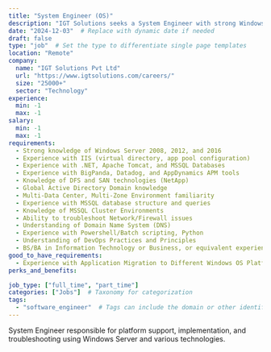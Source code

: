 ```yaml
---
title: "System Engineer (OS)"
description: "IGT Solutions seeks a System Engineer with strong Windows server (2008-2016), IIS, .NET, MSSQL, Apache Tomcat, and APM (BigPanda, Datadog, AppDynamics) expertise.  Responsibilities include platform support, implementation, troubleshooting, performance tuning, and application migration across Windows OS platforms.  Experience with DevOps, scripting (Powershell/Batch, Python), DFS, SAN, Active Directory, and multi-datacenter environments is crucial.  The role involves collaborating with various teams and designing/documenting enterprise standards."
date: "2024-12-03"  # Replace with dynamic date if needed
draft: false
type: "job"  # Set the type to differentiate single page templates
location: "Remote"
company:
  name: "IGT Solutions Pvt Ltd"
  url: "https://www.igtsolutions.com/careers/"
  size: "25000+"
  sector: "Technology"
experience:
  min: -1
  max: -1
salary:
  min: -1
  max: -1
requirements:
  - Strong knowledge of Windows Server 2008, 2012, and 2016
  - Experience with IIS (virtual directory, app pool configuration)
  - Experience with .NET, Apache Tomcat, and MSSQL Databases
  - Experience with BigPanda, Datadog, and AppDynamics APM tools
  - Knowledge of DFS and SAN technologies (NetApp)
  - Global Active Directory Domain knowledge
  - Multi-Data Center, Multi-Zone Environment familiarity
  - Experience with MSSQL database structure and queries
  - Knowledge of MSSQL Cluster Environments
  - Ability to troubleshoot Network/Firewall issues
  - Understanding of Domain Name System (DNS)
  - Experience with Powershell/Batch scripting, Python
  - Understanding of DevOps Practices and Principles
  - BS/BA in Information Technology or Business, or equivalent experience
good_to_have_requirements:
  - Experience with Application Migration to Different Windows OS Platforms (2012, 2016, 2019, 2022)
perks_and_benefits:

job_type: ["full_time", "part_time"]
categories: ["Jobs"]  # Taxonomy for categorization
tags:
  - "software_engineer"  # Tags can include the domain or other identifiers
---
```


System Engineer responsible for platform support, implementation, and troubleshooting using Windows Server and various technologies.
